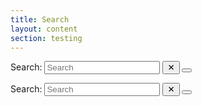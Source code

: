 ```yaml
---
title: Search
layout: content
section: testing
---
```


<form action="/search" method="get" class="sidebar-search-container est-search-container col-5">
  <label for="search-input" class="visually-hidden">Search:</label>
  <input type="search" id="search-input" name="query" class="search-input" placeholder="Search" aria-label="Search">
  <button type="button" class="clear-search" aria-label="Clear search" onclick="document.getElementById('search-input').value = '';">
    &#x2715;
  </button>
  <button type="submit" class="search-button" aria-label="Submit search"></button>
</form>

<div class="large-search-wrap col-10">
  <form action="/search" method="get" class="large-search-container est-search-container">
    <label for="search-input" class="visually-hidden">Search:</label>
    <input type="search" id="large-search-input" name="query" class="search-input" placeholder="Search" aria-label="Search" oninput="showSuggestions()">
    <button type="button" class="clear-search" aria-label="Clear search" onclick="document.getElementById('large-search-input').value = '';">
      &#x2715;
    </button>
    <button type="submit" class="search-button" aria-label="Submit search"></button>
  </form>
  <div id="suggestions-container" class="suggestions-container" style="display:none;"></div>
</div>
